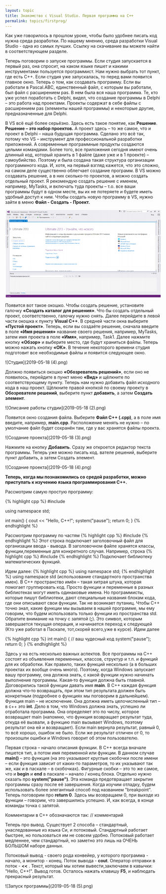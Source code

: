 ```yaml
---
layout: topic
title: Знакомство с Visual Studio. Первая программа на C++
permalink: topics/firstprog/
---
```

Как уже говорилось в прошлом уроке, чтобы было удобнее писать код нужна среда разработки. По нашему мнению, среда разработки Visual Studio - одна из самых лучших. Ссылку на скачивание вы можете найти в соответствующем разделе. 

Теперь поговорим о запуске программы. Если  студия  запускается  в  первый  раз,  она спросит, на каком языке пишет и какими инструментами пользуется программист. Нам нужно выбрать тот пункт, где есть C++. Если студия уже запускалась, то перед вами появится главное окно. Теперь о том, как создавать программу. Если вы работали в Pascal.ABC, единственный  файл, с которым вы работали, был файл с расширением pas. В нем была вся наша программа.  Те, кто уже успел поработать с Delphi, видел, что создание программы в Delphi – это работа  над  проектами.  Проекты  содержат  в  себе  файлы  с  расширением  pas  (элементы  нашей  программы) и некоторые другие, предназначенные для Delphi.

В VS всё ещё более серьёзно. Здесь есть такое понятие, как **Решение**. **Решение – это  набор  проектов.**  А  проект  здесь  –  то  же  самое,  что  и  проект  в  Delphi  –  наша  будущая  программа.  Сделано  это  всё  так,  потому  что  VS  –  инструмент  для  профессиональной  разработки  приложений.  А  современные  программные  продукты  создаются  целыми  командами. Более того, все приложения сегодня имеют очень длинный код, который хранить  в 1 файле (даже уже и в 1 проекте) – самоубийство. Поэтому и была создана такая структура  организации программного кода. И, хотя, на первый взгляд кажется, что это сложно, на самом  деле существенно облегчает создание программ.  В  VS  можно  создавать  решение,  а  в  них  сколько‐то  проектов,  а  можно  создать  отдельный проект. Я рекомендую создать решение с именем, например, MyTasks, и включать  туда проекты – т.о. все ваши программы будут в одном месте, вы их не потеряете и будете  иметь удобный доступ к ним.  Чтобы создать новую программу в VS, нужно зайти в меню **Файл - Создать - Проект.**

![Создание программ](2019-05-18.png)

Появится  вот  такое  окошко.  Чтобы  создать  решение,  установите  галочку  **«Создать  каталог  для  решения»**.  Что  бы  создать  отдельный  проект,  соответственно,  галочку  нужно  снять.  Далее  перейдите  в  левой  части  окошка  к  пункту  **Visual  C++**.  В  средней  части  окна  выберите **«Пустой проект»**. Теперь, если вы создаёте решение, сначала введите в поле **«Имя  решения»** название своего решения, например, MyTasks, затем имя проекта в поле **«Имя»**,  например,  Task1.  Далее  нажмите  кнопку  **«Обзор»**  и  выберите  место,  где  будут  храниться  файлы. Теперь можно нажать кнопку **«ОК»**. В течение некоторого времени студия подготовит  все необходимые файлы и появится следующее окно.

![Студия](2019-05-18 (4).png)

Должно  появиться  окошко  **«Обозреватель  решений»**,  если  оно  не  появилось,  перейдите в пункт меню **«Вид»** и щёлкните по соответствующему пункту.  Теперь  нам  нужно  добавить  файл  исходного  кода  в  наш  проект.  Щёлкните  правой  кнопкой  по  своему  проекту  в  **Обозревателе  решений**,  выберите  пункт  **добавить**,  а  затем  **Создать элемент**. 

![Описание работы студии](2019-05-18 (2).png)

Появится  окно  создания  файла.  Выберите  **Файл  C++  (.cpp)**,  а  в  поле  имя  введите, 
например, **main.cpp**. Расположение менять  не нужно – по умолчание файл будет сохранён 
там, где у вас хранятся файлы проекта. 

![Создание проекта](2019-05-18 (3).png)

Нажмите на кнопку **Добавить**. Сразу же откроется редактор текста программы. Теперь  уже можно писать код. вателе  решений,  выберите  пункт  добавить,  а  затем  Создать элемент. 

![Создание проекта](2019-05-18 (4).png)

**Теперь, когда мы познакомились со средой разработки, можно приступать к изучению языка программирования C++.**

Рассмотрим самую простую программу:

{% highlight cpp %}
#include <iostream>
 
using namespace std; 

int main() { 
cout << "Hello, C++!";
system("pause");
return 0; 
} 
{% endhighlight %}

Рассмотрим программу по частям
{% highlight cpp %}
#include <iostream>
{% endhighlight %}
Этот строка подключает заголовочный файл для организации ввода - вывода. В заголовочном файле хранятся классы, функции,переменные для конкретного случая. Например, строка
 {% highlight cpp %}
#include <cmath>
{% endhighlight %}
Подключает библиотеку математических функций.
 
Идем далее:
{% highlight cpp %}
using namespace std;
{% endhighlight %}
 using namespace std (использование стандартного пространства имен).  В  C++  пространство  имён  –  такая  хитрая  штука,  которая  помогает группировать  код.  Просто  функции  и  переменные  в  разных  библиотеках  могут  иметь одинаковые  имена.  Но  программисты,  которые  пишут  библиотеки,  дают  специальные названия блокам кода, где они описывают свои функции. Так не возникает путаниц. Чтобы C++ точно  знал, какие функции мы вызываем в  нашей  программе, мы ему  говорим, что  будем  использовать только функции из пространства std. Обратите внимание на точку с запятой (**;**). Это символ, которым завершается текущая операция, и начинается переход к следующей (Кто уже работал в Паскале, тот,скорей всего,уже в курсе). Идем далее

{% highlight cpp %}
int main()
{
// ваш чудесный код
system("pause");
return 0;
}
{% endhighlight %}

Здесь у на есть несколько важных аспектов. Все программы на C++ состоят из объявления переменных, классов, структур и т.п. и 
функций для их обработки. Как правило, таких функций несколько (а в больших проектах их вообще очень много). Поэтому, когда Windows запускает вашу программу, она должна знать, с  какой  функции  нужно  начинать  выполнение  программы.  Какая‐то  функция  должна  быть 
главной.  Договорились  такой  функции  давать  имя  **main**. В C++  каждая  функция  должна  что‐то  возвращать,  при  этом  тип  результата  должен  быть конкретным (подробнее о функциях мы поговорим в дальнейшем). Функция main – не исключение. Она должна иметь целочисленный тип – в c++ это  **int**.  Дело  в  том,  что  Windows  должна  знать,  успешно  ли  отработала  программа.  Она 
определяет  это  по  числу,  которое  возвращает  main  (напомню,  что  функция  возвращает результат туда, откуда её вызвали, а функцию main вызывает Windows, поэтому результат она ей и возвращает). Если main вернула результат, равный 0, то всё хорошо, ошибок не было. 
Если  же  результат  отличен  от  0,  то  произошли  ошибки  и  Windows  говорит  об  этом пользователю.

Первая  строка  –  начало  описания  функции.  В  C++  всегда  вначале пишется тип, а потом имя переменной или функции. В данном случае **main()** – это  функция (на это указывают круглые скобочки после имени – если функция зависит от каких‐то 
параметров, то их указывают так же, как и в паскале – в скобочках). Фигурные скобки – это то же самое, что и **begin** и **end** в паскале – начало / конец блока. Отдельно нужно сказать про **system("pause")**. Эта команда предотвращает закрытие программы сразу после её завершения. Когда изучим отладку, будем использовать более элегантный способ под названием "breakpoint". Теперь поговорим про **return 0**. Здесь мы возвращаем 0, при выходе из функции – говорим, что завершились успешно. И, как всегда, в конце команды точка с запятой. 

Комментарии в C++ обозначаются так: // комментарий

Теперь про вывод. Существует 2 способа – стандартный, унаследованные из языка Си, и потоковый. Стандартный работает быстрее, но пользоваться им не совсем удобно. Потоковый работает медленнее, чем стандартный, но заметно это лишь на ОЧЕНЬ БОЛЬШОМ наборе данных. 

Потоковый вывод - своего рода конвейер, у которого программа - начало, а монитор - конец. Поток вывода - **cout**. Оператор отправки в поток -  **<<** . Текст, который мы хотим вывести,заключаем в кавычки: "Hello, C++!". Вывод готов. Осталось нажать клавишу **F5**, и наблюдать прекрасный результат.

![Запуск программы](2019-05-18 (5).png)
